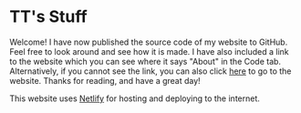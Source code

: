 # TT's Stuff

Welcome! I have now published the source code of my website to GitHub. Feel free to look around and see how it is made. I have also included a link to the website which you can see where it says "About" in the Code tab.
Alternatively, if you cannot see the link, you can also click [here](https://ttunblocked.netlify.com) to go to the website. Thanks for reading, and have a great day!

This website uses [Netlify](https://netlify.com) for hosting and deploying to the internet.
